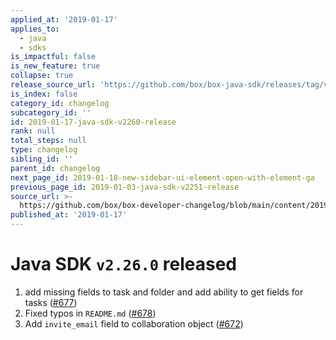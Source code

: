 ```yaml
---
applied_at: '2019-01-17'
applies_to:
  - java
  - sdks
is_impactful: false
is_new_feature: true
collapse: true
release_source_url: 'https://github.com/box/box-java-sdk/releases/tag/v2.26.0'
is_index: false
category_id: changelog
subcategory_id: ''
id: 2019-01-17-java-sdk-v2260-release
rank: null
total_steps: null
type: changelog
sibling_id: ''
parent_id: changelog
next_page_id: 2019-01-18-new-sidebar-ui-element-open-with-element-ga
previous_page_id: 2019-01-03-java-sdk-v2251-release
source_url: >-
  https://github.com/box/box-developer-changelog/blob/main/content/2019/01-17-java-sdk-v2260-release.md
published_at: '2019-01-17'
---
```

# Java SDK `v2.26.0` released

1. add missing fields to task and folder and add ability to get fields for tasks ([#677](https://github.com/box/box-java-sdk/pull/677))
2. Fixed typos in `README.md` ([#678](https://github.com/box/box-java-sdk/pull/678))
3. Add `invite_email` field to collaboration object ([#672](https://github.com/box/box-java-sdk/pull/672))
